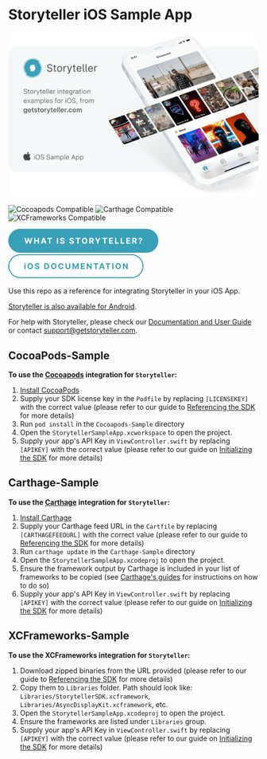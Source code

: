 # Storyteller iOS Sample App

<a href="https://getstoryteller.com" target="_blank">
  <img alt="Storyteller integration examples for iOS, from getstoryteller.com" src="img/readme-cover.png">
</a>

![Cocoapods Compatible](https://img.shields.io/badge/Cocoapods-Compatible-green?logo=cocoapods)
![Carthage Compatible](https://img.shields.io/badge/Carthage-Compatible-green)
![XCFrameworks Compatible](https://img.shields.io/badge/XCFrameworks-Compatible-green)

<p>
  <a href="https://getstoryteller.com" target="_blank"><img alt="What is Storyteller?" src="img/what-is-storyteller-btn.png" width="302" height="48"></a>&nbsp;&nbsp;&nbsp;
  <a href="https://docs.getstoryteller.com/documents/ios-sdk" target="_blank"><img alt="Storyteller iOS Documentation" src="img/docs-btn.png" width="272" height="48"></a>
</p>

Use this repo as a reference for integrating Storyteller in your iOS App.

[Storyteller is also available for Android](https://github.com/stormideas/storyteller-sample-android).

For help with Storyteller, please check our [Documentation and User Guide](https://docs.getstoryteller.com/documents/) or contact [support@getstoryteller.com](mailto:support@getstoryteller.com?Subject=iOS%20Sample%20App).
## CocoaPods-Sample

**To use the [Cocoapods](https://cocoapods.org) integration for `Storyteller`:**

1. [Install CocoaPods](http://guides.cocoapods.org/using/getting-started.html)
2. Supply your SDK license key in the `Podfile` by replacing `[LICENSEKEY]` with the correct value (please refer to our guide to [Referencing the SDK](https://docs.getstoryteller.com/documents/ios-sdk/GettingStarted#cocoapods) for more details)
3. Run `pod install` in the `Cocoapods-Sample` directory
4. Open the `StorytellerSampleApp.xcworkspace` to open the project.
5. Supply your app's API Key in `ViewController.swift` by replacing `[APIKEY]` with the correct value (please refer to our guide on [Initializing the SDK](https://docs.getstoryteller.com/documents/ios-sdk/GettingStarted#sdk-initialization) for more details)

## Carthage-Sample

**To use the [Carthage](https://github.com/Carthage/Carthage) integration for `Storyteller`:**
1. [Install Carthage](https://github.com/Carthage/Carthage#installing-carthage)
2. Supply your Carthage feed URL in the `Cartfile` by replacing `[CARTHAGEFEEDURL]` with the correct value (please refer to our guide to [Referencing the SDK](https://docs.getstoryteller.com/documents/ios-sdk/GettingStarted#carthage) for more details)
3. Run `carthage update` in the `Carthage-Sample` directory
4. Open the `StorytellerSampleApp.xcodeproj` to open the project.
5. Ensure the framework output by Carthage is included in your list of frameworks to be copied (see [Carthage's guides](https://github.com/Carthage/Carthage#if-youre-building-for-ios-tvos-or-watchos) for instructions on how to do so)
6. Supply your app's API Key in `ViewController.swift` by replacing `[APIKEY]` with the correct value (please refer to our guide on [Initializing the SDK](https://docs.getstoryteller.com/documents/ios-sdk/GettingStarted#sdk-initialization) for more details)

## XCFrameworks-Sample

**To use the XCFrameworks integration for `Storyteller`:**
1. Download zipped binaries from the URL provided (please refer to our guide to [Referencing the SDK](https://docs.getstoryteller.com/documents/ios-sdk/GettingStarted#xcframeworks) for more details)
2. Copy them to `Libraries` folder. Path should look like: `Libraries/StorytellerSDK.xcframework`, `Libraries/AsyncDisplayKit.xcframework`, etc.
3. Open the `StorytellerSampleApp.xcodeproj` to open the project.
4. Ensure the frameworks are listed under `Libraries` group.
5. Supply your app's API Key in `ViewController.swift` by replacing `[APIKEY]` with the correct value (please refer to our guide on [Initializing the SDK](https://docs.getstoryteller.com/documents/ios-sdk/GettingStarted#sdk-initialization) for more details)
